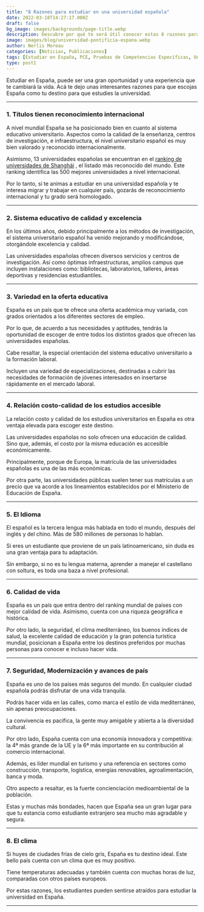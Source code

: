 ```yaml
---
title: "8 Razones para estudiar en una universidad española"
date: 2022-03-18T14:27:17.000Z
draft: false
bg_image: images/backgrounds/page-title.webp
description: Descubre por qué te será útil conocer estas 8 razones para estudiar en una universidad española.
image: images/blog/universidad-pontificia-espana.webp
author: Nerlis Moreau
categories: [Noticias, Publicaciones]
tags: [Estudiar en España, PCE, Pruebas de Competencias Específicas, Universidad en España, Universidad Española]
type: post1
---
```


Estudiar en España, puede ser una gran oportunidad y una experiencia que te cambiará la vida.
Acá te dejo unas interesantes razones para que escojas España como tu destino para que estudies la universidad.

---

### 1.	Títulos tienen reconocimiento internacional 

A nivel mundial España se ha posicionado bien en cuanto al sistema educativo universitario. 
Aspectos como la calidad de la enseñanza, centros de investigación, e infraestructura, el nivel universitario español es muy bien valorado y reconocido internacionalmente.

Asimismo, 13 universidades españolas se encuentran en el [ranking de universidades de Shanghái](http://www.shanghairanking.com/) , el listado más reconocido del mundo. Este ranking identifica las 500 mejores universidades a nivel internacional.

Por lo tanto, si te animas a estudiar en una universidad española y te interesa migrar y trabajar en cualquier país, gozarás de reconocimiento internacional y tu grado será homologado.

---

### 2.	Sistema educativo de calidad y excelencia

En los últimos años, debido principalmente a los métodos de investigación, el sistema universitario español ha venido mejorando y modificándose, otorgándole excelencia y calidad. 

Las universidades españolas ofrecen diversos servicios y centros de investigación. Así como óptimas infraestructuras, amplios campus que incluyen instalaciones como: bibliotecas, laboratorios, talleres, áreas deportivas y residencias estudiantiles.

---

### 3.	Variedad en la oferta educativa

España es un país que te ofrece una oferta académica muy variada, con grados orientados a los diferentes sectores de empleo.

Por lo que, de acuerdo a tus necesidades y aptitudes, tendrás la oportunidad de escoger de entre todos los distintos grados que ofrecen las universidades españolas.

Cabe resaltar, la especial orientación del sistema educativo universitario a la formación laboral.

Incluyen una variedad de especializaciones, destinadas a cubrir las necesidades de formación de jóvenes interesados en insertarse rápidamente en el mercado laboral. 

---

### 4.	Relación costo-calidad de los estudios accesible

La relación costo y calidad de los estudios universitarios en España es otra ventaja elevada para escoger este destino.

Las universidades españolas no solo ofrecen una educación de calidad. Sino que, además, el costo por la misma educación es accesible económicamente.

Principalmente, porque de Europa, la matrícula de las universidades españolas es una de las más económicas.

Por otra parte, las universidades públicas suelen tener sus matrículas a un precio que va acorde a los lineamientos establecidos por el Ministerio de Educación de España.

---

### 5.	El Idioma

El español es la tercera lengua más hablada en todo el mundo, después del inglés y del chino. Más de 580 millones de personas lo hablan.

Si eres un estudiante que proviene de un país latinoamericano, sin duda es una gran ventaja para tu adaptación.

Sin embargo, si no es tu lengua materna, aprender a manejar el castellano con soltura, es toda una baza a nivel profesional.

---

### 6.	Calidad de vida

España es un país que entra dentro del ranking mundial de países con mejor calidad de vida. Asímismo, cuenta con una riqueza geográfica e histórica.

Por otro lado, la seguridad, el clima mediterráneo, los buenos índices de salud, la excelente calidad de educación y la gran potencia turística mundial, posicionan a España entre los destinos preferidos por muchas personas para conocer e incluso hacer vida.

---

### 7.	Seguridad, Modernización y avances de país

España es uno de los países más seguros del mundo. En cualquier ciudad española podrás disfrutar de una vida tranquila.

Podrás hacer vida en las calles, como marca el estilo de vida mediterráneo, sin apenas preocupaciones.

La convivencia es pacífica, la gente muy amigable y abierta a la diversidad cultural.

Por otro lado, España cuenta con una economía innovadora y competitiva: la 4ª más grande de la UE y la 6ª más importante en su contribución al comercio internacional.

Además, es líder mundial en turismo y una referencia en sectores como construcción, transporte, logística, energías renovables, agroalimentación, banca y moda.

Otro aspecto a resaltar, es la fuerte concienciación medioambiental de la población.

Estas y muchas más bondades, hacen que España sea un gran lugar para que tu estancia como estudiante extranjero sea mucho más agradable y segura.

---

### 8.	El clima

Si huyes de ciudades frías de cielo gris, España es tu destino ideal. Este bello país cuenta con un clima que es muy positivo.

Tiene temperaturas adecuadas y también cuenta con muchas horas de luz, comparadas con otros países europeos.

Por estas razones, los estudiantes pueden sentirse atraídos para estudiar la universidad en España.

---
